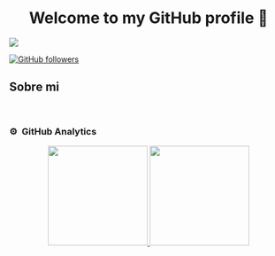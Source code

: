 <div align="center">
<h1 align="center">Welcome to my GitHub profile 👋</h1>
</div>
<img src="https://www.canva.com/design/DAGF6fQhXFY/Ey_Olp4wBySagBbxzh-WQg/view?utm_content=DAGF6fQhXFY&utm_campaign=designshare&utm_medium=link&utm_source=editor">

[![GitHub followers](https://img.shields.io/github/followers/arisguimera?style=social)](https://github.com/ArisGuimera)

## Sobre mi

<br>

### ⚙️ &nbsp;GitHub Analytics

<p align="center">
<a href="https://github.com/jeremyda173">
  <img height="180em" src="https://github-readme-stats-eight-theta.vercel.app/api?username=ArisGuimera&show_icons=true&theme=algolia&include_all_commits=true&count_private=true"/>
  <img height="180em" src="https://github-readme-stats-eight-theta.vercel.app/api/top-langs/?username=ArisGuimera&layout=compact&langs_count=8&theme=algolia"/>
</a>
</p>
